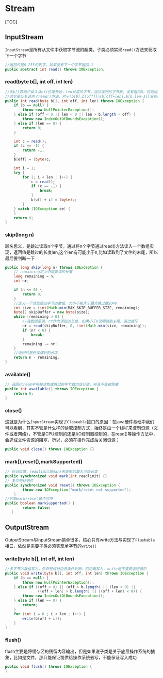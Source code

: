 # Stream

[TOC]

## InputStream

`InputStream`是所有从文件中获取字节流的超类，子类必须实现`read()`方法来获取下一个字节

```java
//返回的是0-255的数字，如果没有下一个字节返回-1
public abstract int read() throws IOException;
```

###  read(byte b[], int off, int len)

```java
//向b[]数组中读入从off位置开始，len长度的字节，返回读到的字节数，没有返回0，否则返回-1；
//其实是反复调用了read()方法，对于[b[0],b[off])∩(b[off+len],b[b.len-1]]没有影响
public int read(byte b[], int off, int len) throws IOException {
    if (b == null) {
        throw new NullPointerException();
    } else if (off < 0 || len < 0 || len > b.length - off) {
        throw new IndexOutOfBoundsException();
    } else if (len == 0) {
        return 0;
    }

    int c = read();
    if (c == -1) {
        return -1;
    }
    b[off] = (byte)c;

    int i = 1;
    try {
        for (; i < len ; i++) {
            c = read();
            if (c == -1) {
                break;
            }
            b[off + i] = (byte)c;
        }
    } catch (IOException ee) {
    }
    return i;
}
```

### skip(long n)

顾名思义，是跳过读取n个字节，通过将n个字节通过read()方法读入一个数组实现，返回值是跳过的长度len,这个len有可能小于n,比如读取到了文件的末尾，所以最后要判断一下

```Java
public long skip(long n) throws IOException {
    // remaining定义仍需要读的长度
    long remaining = n;
    int nr;

    if (n <= 0) {
        return 0;
    }
    //定义一个读取跳过字节的数组，大小不能大于最大跳过数2048
    int size = (int)Math.min(MAX_SKIP_BUFFER_SIZE, remaining);
    byte[] skipBuffer = new byte[size];
    while (remaining > 0) {
        //往数组里读，nr作为读到的长度，如果小于0说明读到末尾，退出循环
        nr = read(skipBuffer, 0, (int)Math.min(size, remaining));
        if (nr < 0) {
            break;
        }
        remaining -= nr;
    }
    //返回的是已读懂到的长度
    return n - remaining;
}
```

### available()

```java
// 返回stream中可被读取或跳过的字节数的估计值，并且不会被阻塞
public int available() throws IOException {
    return 0;
}
```

### close()

这就是为什么`InputStream`实现了`Closeable`接口的原因：在java硬件基础中我们可以看到，其实不管是什么样的读取控制方式，始终是由一个线程来控制资源（文件或者网络），不管是CPU控制的还是I/O控制器控制的，在read()等操作方法中，会造成文件资源的阻塞，所以，必须在操作完成后关闭资源；

```java
public void close() throws IOException {}
```

### mark(),reset(),markSupported()

```java
// 标记位置，readlimit是mark失效前的最大可读长度
public synchronized void mark(int readlimit) {}
// 复位到标记位
public synchronized void reset() throws IOException {
        throw new IOException("mark/reset not supported");
    }
//判断mark/reset是否可用
public boolean markSupported() {
        return false;
   }
```

## OutputStream

OutputStream与InputStream简单很多，核心只有write方法与实现了`Flushable`接口，依然是需要子类必须实现单字节的`write()`

###  write(byte b[], int off, int len)

```java
//多字节的数组写入，依然是进行边界条件判断，然后再写入，write是不需要返回值的
public void write(byte b[], int off, int len) throws IOException {
    if (b == null) {
        throw new NullPointerException();
    } else if ((off < 0) || (off > b.length) || (len < 0) ||
               ((off + len) > b.length) || ((off + len) < 0)) {
        throw new IndexOutOfBoundsException();
    } else if (len == 0) {
        return;
    }
    for (int i = 0 ; i < len ; i++) {
        write(b[off + i]);
    }
}
```

### flush()

flush主要是将缓存区的残留内容输出，但是如果说子类是关于底层操作系统的抽象，比如是文件，那只能保证提供给操作系统去写，不能保证写入成功

```Java
public void flush() throws IOException {
}
```